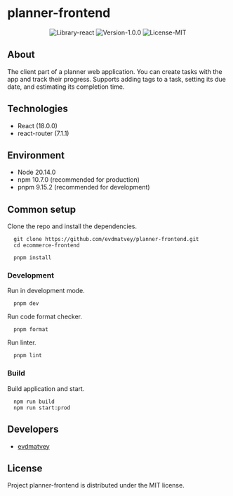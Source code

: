 # planner-frontend

<p align="center">
  <img src="https://img.shields.io/badge/Library-react-blue?style=flat" alt="Library-react"/>
  <img src="https://img.shields.io/badge/Version-1.0.0-purple?style=flat" alt="Version-1.0.0"/>
  <img src="https://img.shields.io/badge/License-MIT-green?style=flat" alt="License-MIT"/>
</p>

## About

The client part of a planner web application. You can create tasks with the app and track their progress. Supports adding tags to a task, setting its due date, and estimating its completion time.

## Technologies

- React (18.0.0)
- react-router (7.1.1)

## Environment

- Node 20.14.0
- npm 10.7.0 (recommended for production)
- pnpm 9.15.2 (recommended for development)

## Common setup

Clone the repo and install the dependencies.

```
  git clone https://github.com/evdmatvey/planner-frontend.git
  cd ecommerce-frontend
```

```
  pnpm install
```

### Development

Run in development mode.

```
  pnpm dev
```

Run code format checker.

```
  pnpm format
```

Run linter.

```
  pnpm lint
```

### Build

Build application and start.

```
  npm run build
  npm run start:prod
```

## Developers

- [evdmatvey](https://github.com/evdmatvey)

## License

Project planner-frontend is distributed under the MIT license.
